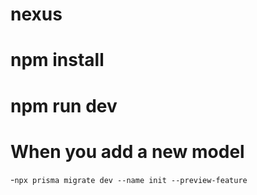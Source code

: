 # nexus
# npm install
# npm run dev
# When you add a new model 
  -`npx prisma migrate dev --name init --preview-feature`
